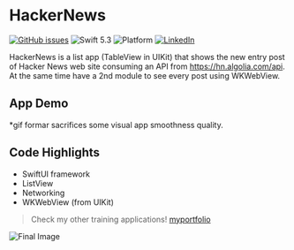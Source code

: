 # HackerNews

[![GitHub issues](https://img.shields.io/github/issues/santirodriguezaffonso/To-Do-List-iOS?logo=github)](https://github.com/santirodriguezaffonso/To-Do-List-iOS/issues)
![Swift 5.3](https://img.shields.io/badge/Swift-5.6-orange.svg?style=flat)
![Platform](https://img.shields.io/badge/plataform-iOS-white)
[![LinkedIn](https://img.shields.io/badge/LinkedIn-santiagorodriguezaffonso-blue)](https://www.linkedin.com/in/santiagorodriguezaffonso/)

HackerNews is a list app (TableView in UIKit) that shows the new entry post of Hacker News web site consuming an API from https://hn.algolia.com/api.
At the same time have a 2nd module to see every post using WKWebView.

## App Demo
 *gif formar sacrifices some visual app smoothness quality.



## Code Highlights

- SwiftUI framework
- ListView
- Networking
- WKWebView (from UIKit)

>Check my other training applications! [myportfolio](https://temporal-ursinia-346.notion.site/App-Portfolio-ea7f8e9bdac84c2c81541781a1e92668)

![Final Image](https://user-images.githubusercontent.com/100100565/172270362-2ff7b9f2-9678-458d-ac36-f5e4f3f7a772.png)
